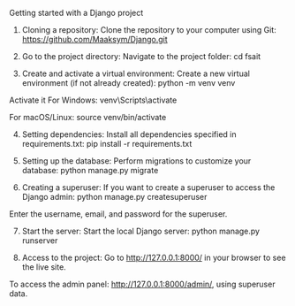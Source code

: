 Getting started with a Django project

1. Cloning a repository: Clone the repository to your computer using Git:
https://github.com/Maaksym/Django.git

2. Go to the project directory: Navigate to the project folder:
cd fsait

3. Create and activate a virtual environment: Create a new virtual environment (if not already created):
python -m venv venv

Activate it
For Windows:
venv\Scripts\activate

For macOS/Linux:
source venv/bin/activate

4. Setting dependencies: Install all dependencies specified in requirements.txt:
pip install -r requirements.txt

5. Setting up the database: Perform migrations to customize your database:
python manage.py migrate

6. Creating a superuser: If you want to create a superuser to access the Django admin:
python manage.py createsuperuser

Enter the username, email, and password for the superuser.

7. Start the server: Start the local Django server:
python manage.py runserver

8. Access to the project: Go to http://127.0.0.1:8000/ in your browser to see the live site.

To access the admin panel: http://127.0.0.1:8000/admin/, using superuser data.



